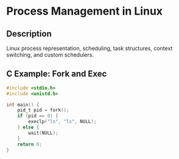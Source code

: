 # Process Management in Linux

## Description
Linux process representation, scheduling, task structures, context switching, and custom schedulers.

## C Example: Fork and Exec
```c
#include <stdio.h>
#include <unistd.h>

int main() {
    pid_t pid = fork();
    if (pid == 0) {
        execlp("ls", "ls", NULL);
    } else {
        wait(NULL);
    }
    return 0;
}
```
